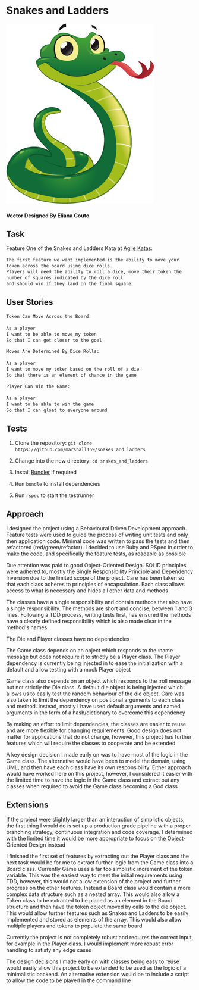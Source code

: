 # Snakes and Ladders

![Snake](snake.png)
#### Vector Designed By Eliana Couto



## Task

Feature One of the Snakes and Ladders Kata at 
<a href="http://agilekatas.co.uk/katas/SnakesAndLadders-Kata">Agile Katas</a>: 
```
The first feature we want implemented is the ability to move your token across the board using dice rolls. 
Players will need the ability to roll a dice, move their token the number of squares indicated by the dice roll 
and should win if they land on the final square
```

## User Stories

```
Token Can Move Across the Board:

As a player
I want to be able to move my token
So that I can get closer to the goal
```

```
Moves Are Determined By Dice Rolls:

As a player
I want to move my token based on the roll of a die
So that there is an element of chance in the game
```

```
Player Can Win the Game: 

As a player
I want to be able to win the game
So that I can gloat to everyone around
```


## Tests

1. Clone the repository: `git clone https://github.com/marshall159/snakes_and_ladders`

2. Change into the new directory: `cd snakes_and_ladders`

3. Install <a href="https://bundler.io">Bundler</a> if required 

4. Run `bundle` to install dependencies

5. Run `rspec` to start the testrunner


## Approach

I designed the project using a Behavioural Driven Development approach. Feature tests were used to guide the 
process of writing unit tests and only then application code. Minimal code was written to pass the tests and then 
refactored (red/green/refactor). I decided to use Ruby and RSpec in order to make the code, and specifically the 
feature tests, as readable as possible 

Due attention was paid to good Object-Oriented Design. SOLID principles were adhered to, mostly the Single 
Responsibility Principle and Dependency Inversion due to the limited scope of the project. Care has been taken so that 
each class adheres to principles of encapsulation. Each class allows access to what is necessary and hides all other 
data and methods

The classes have a single responsibility and contain methods that also have a single responsibility. The methods are 
short and concise, between 1 and 3 lines. Following a TDD process, writing tests first, has ensured the methods have 
a clearly defined responsibility which is also made clear in the method's names. 

The Die and Player classes have no dependencies

The Game class depends on an object which responds to the :name message but does not require it to strictly be a 
Player class. The Player dependency is currently being injected in to ease the initialization with a default and 
allow testing with a mock Player object

Game class also depends on an object which responds to the :roll message but not strictly the Die class. A default die 
object is being injected which allows us to easily test the random behaviour of the die object. Care was also
taken to limit the dependency on positional arguments to each class and method. Instead, mostly I have used default 
arguments and named arguments in the form of a hash/dictionary to overcome this dependency 

By making an effort to limit dependencies, the classes are easier to reuse and are more flexible for changing 
requirements. Good design does not matter for applications that do not change, however, this project has further
features which will require the classes to cooperate and be extended

A key design decision I made early on was to have most of the logic in the Game class. The alternative would have been 
to model the domain, using UML, and then have each class have its own responsibility. Either approach would have 
worked here on this project, however, I considered it easier with the limited time to have the logic in the Game class
and extract out any classes when required to avoid the Game class becoming a God class


## Extensions

If the project were slightly larger than an interaction of simplistic objects, the first thing I would do is set up a 
production grade pipeline with a proper branching strategy, continuous integration and code coverage. I determined with 
the limited time it would be more appropriate to focus on the Object-Oriented Design instead

I finished the first set of features by extracting out the Player class and the next task would be for me to extract 
further logic from the Game class into a Board class. Currently Game uses a far too simplistic increment of the token
variable. This was the easiest way to meet the initial requirements using TDD, however, this would not allow extension
of the project and further progress on the other features. Instead a Board class would contain a more complex data 
structure such as a nested array. This would also allow a Token class to be extracted to be placed as an element in the 
Board structure and then have the token object moved by calls to the die object. This would allow further features 
such as Snakes and Ladders to be easily implemented and stored as elements of the array. This would also allow 
multiple players and tokens to populate the same board

Currently the project is not completely robust and requires the correct input, for example in the Player class. I 
would implement more robust error handling to satisfy any edge cases

The design decisions I made early on with classes being easy to reuse would easily allow this project to be extended to
be used as the logic of a minimalistic backend. An alternative extension would be to include a script to allow the 
code to be played in the command line
